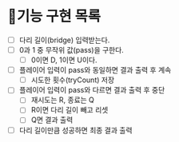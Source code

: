# 📌기능 구현 목록

- [  ] 다리 길이(bridge) 입력받는다.
- [  ] 0과 1 중 무작위 값(pass)을 구한다.
  - [  ] 0이면 D, 1이면 U이다.
- [  ] 플레이어 입력이 pass와 동일하면 결과 출력 후 계속
  - [  ] 시도한 횟수(tryCount) 저장
- [  ] 플레이어 입력이 pass와 다르면 결과 출력 후 중단
  - [  ] 재시도는 R, 종료는 Q
  - [  ] R이면 다리 길이 빼고 리셋
  - [  ] Q면 결과 출력
- [  ] 다리 길이만큼 성공하면 최종 결과 출력
